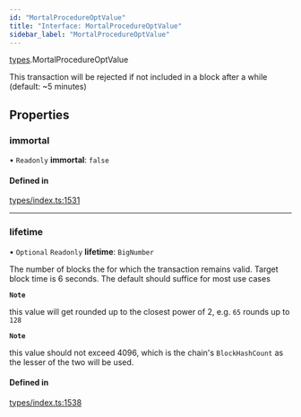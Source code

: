 ```yaml
---
id: "MortalProcedureOptValue"
title: "Interface: MortalProcedureOptValue"
sidebar_label: "MortalProcedureOptValue"
---
```


[types](../../../modules/Types/Types.md).MortalProcedureOptValue

This transaction will be rejected if not included in a block after a while (default: ~5 minutes)

## Properties

### immortal

• `Readonly` **immortal**: ``false``

#### Defined in

[types/index.ts:1531](https://github.com/PolymeshAssociation/polymesh-sdk/blob/daafaa68f/src/types/index.ts#L1531)

___

### lifetime

• `Optional` `Readonly` **lifetime**: `BigNumber`

The number of blocks the for which the transaction remains valid. Target block time is 6 seconds. The default should suffice for most use cases

**`Note`**

this value will get rounded up to the closest power of 2, e.g. `65` rounds up to `128`

**`Note`**

this value should not exceed 4096, which is the chain's `BlockHashCount` as the lesser of the two will be used.

#### Defined in

[types/index.ts:1538](https://github.com/PolymeshAssociation/polymesh-sdk/blob/daafaa68f/src/types/index.ts#L1538)
